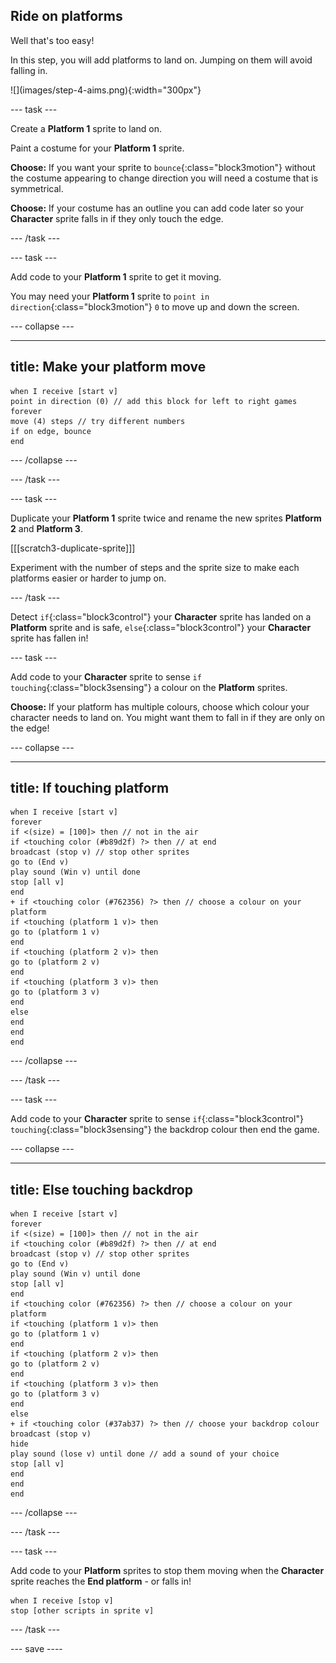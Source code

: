 ## Ride on platforms

<div style="display: flex; flex-wrap: wrap">
<div style="flex-basis: 200px; flex-grow: 1; margin-right: 15px;">
Well that's too easy! 

In this step, you will add platforms to land on. Jumping on them will avoid falling in. 
</div>
<div>
![](images/step-4-aims.png){:width="300px"}
</div>
</div>

--- task ---

Create a **Platform 1** sprite to land on. 

Paint a costume for your **Platform 1** sprite.

**Choose:** If you want your sprite to `bounce`{:class="block3motion"} without the costume appearing to change direction you will need a costume that is symmetrical. 

**Choose:** If your costume has an outline you can add code later so your **Character** sprite falls in if they only touch the edge. 

--- /task ---

--- task ---

Add code to your **Platform 1** sprite to get it moving.

You may need your **Platform 1** sprite to `point in direction`{:class="block3motion"} `0` to move up and down the screen. 

--- collapse ---

---
title: Make your platform move
---

```blocks3
when I receive [start v]
point in direction (0) // add this block for left to right games
forever
move (4) steps // try different numbers
if on edge, bounce
end
```

--- /collapse ---

--- /task ---

--- task ---

Duplicate your **Platform 1** sprite twice and rename the new sprites **Platform 2** and **Platform 3**. 

[[[scratch3-duplicate-sprite]]]

Experiment with the number of steps and the sprite size to make each platforms easier or harder to jump on. 

--- /task ---

Detect `if`{:class="block3control"} your **Character** sprite has landed on a **Platform** sprite and is safe, `else`{:class="block3control"} your **Character** sprite has fallen in!

--- task ---

Add code to your **Character** sprite to sense `if touching`{:class="block3sensing"} a colour on the **Platform** sprites.

**Choose:** If your platform has multiple colours, choose which colour your character needs to land on. You might want them to fall in if they are only on the edge!

--- collapse ---

---
title: If touching platform
---

```blocks3
when I receive [start v]
forever
if <(size) = [100]> then // not in the air
if <touching color (#b89d2f) ?> then // at end
broadcast (stop v) // stop other sprites
go to (End v)
play sound (Win v) until done
stop [all v]
end
+ if <touching color (#762356) ?> then // choose a colour on your platform
if <touching (platform 1 v)> then
go to (platform 1 v)
end
if <touching (platform 2 v)> then
go to (platform 2 v)
end
if <touching (platform 3 v)> then
go to (platform 3 v)
end
else
end
end
end
```

--- /collapse ---

--- /task ---

--- task ---

Add code to your **Character** sprite to sense `if`{:class="block3control"} `touching`{:class="block3sensing"} the backdrop colour then end the game.

--- collapse ---

---
title: Else touching backdrop
---

```blocks3
when I receive [start v]
forever
if <(size) = [100]> then // not in the air
if <touching color (#b89d2f) ?> then // at end
broadcast (stop v) // stop other sprites
go to (End v)
play sound (Win v) until done
stop [all v]
end
if <touching color (#762356) ?> then // choose a colour on your platform
if <touching (platform 1 v)> then
go to (platform 1 v)
end
if <touching (platform 2 v)> then
go to (platform 2 v)
end
if <touching (platform 3 v)> then
go to (platform 3 v)
end
else
+ if <touching color (#37ab37) ?> then // choose your backdrop colour
broadcast (stop v)
hide
play sound (lose v) until done // add a sound of your choice
stop [all v]
end
end
end
```

--- /collapse ---

--- /task ---

--- task ---

Add code to your **Platform** sprites to stop them moving when the **Character** sprite reaches the **End platform** - or falls in!

```blocks3
when I receive [stop v]
stop [other scripts in sprite v]
```

--- /task ---

--- save ----